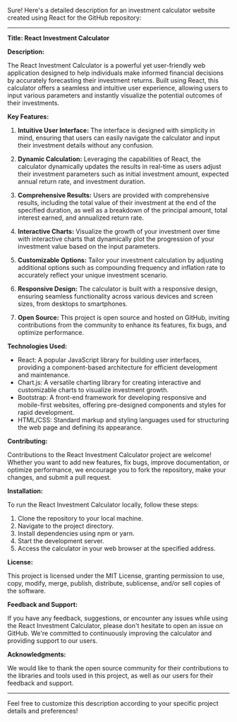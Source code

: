 Sure! Here's a detailed description for an investment calculator website created using React for the GitHub repository:

---

**Title: React Investment Calculator**

**Description:**

The React Investment Calculator is a powerful yet user-friendly web application designed to help individuals make informed financial decisions by accurately forecasting their investment returns. Built using React, this calculator offers a seamless and intuitive user experience, allowing users to input various parameters and instantly visualize the potential outcomes of their investments.

**Key Features:**

1. **Intuitive User Interface:** The interface is designed with simplicity in mind, ensuring that users can easily navigate the calculator and input their investment details without any confusion.

2. **Dynamic Calculation:** Leveraging the capabilities of React, the calculator dynamically updates the results in real-time as users adjust their investment parameters such as initial investment amount, expected annual return rate, and investment duration.

3. **Comprehensive Results:** Users are provided with comprehensive results, including the total value of their investment at the end of the specified duration, as well as a breakdown of the principal amount, total interest earned, and annualized return rate.

4. **Interactive Charts:** Visualize the growth of your investment over time with interactive charts that dynamically plot the progression of your investment value based on the input parameters.

5. **Customizable Options:** Tailor your investment calculation by adjusting additional options such as compounding frequency and inflation rate to accurately reflect your unique investment scenario.

6. **Responsive Design:** The calculator is built with a responsive design, ensuring seamless functionality across various devices and screen sizes, from desktops to smartphones.

7. **Open Source:** This project is open source and hosted on GitHub, inviting contributions from the community to enhance its features, fix bugs, and optimize performance.

**Technologies Used:**

- React: A popular JavaScript library for building user interfaces, providing a component-based architecture for efficient development and maintenance.
- Chart.js: A versatile charting library for creating interactive and customizable charts to visualize investment growth.
- Bootstrap: A front-end framework for developing responsive and mobile-first websites, offering pre-designed components and styles for rapid development.
- HTML/CSS: Standard markup and styling languages used for structuring the web page and defining its appearance.

**Contributing:**

Contributions to the React Investment Calculator project are welcome! Whether you want to add new features, fix bugs, improve documentation, or optimize performance, we encourage you to fork the repository, make your changes, and submit a pull request.

**Installation:**

To run the React Investment Calculator locally, follow these steps:

1. Clone the repository to your local machine.
2. Navigate to the project directory.
3. Install dependencies using npm or yarn.
4. Start the development server.
5. Access the calculator in your web browser at the specified address.

**License:**

This project is licensed under the MIT License, granting permission to use, copy, modify, merge, publish, distribute, sublicense, and/or sell copies of the software.

**Feedback and Support:**

If you have any feedback, suggestions, or encounter any issues while using the React Investment Calculator, please don't hesitate to open an issue on GitHub. We're committed to continuously improving the calculator and providing support to our users.

**Acknowledgments:**

We would like to thank the open source community for their contributions to the libraries and tools used in this project, as well as our users for their feedback and support.

---

Feel free to customize this description according to your specific project details and preferences!
